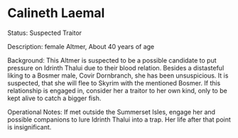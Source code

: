# Calineth Laemal

Status: Suspected Traitor

Description: female Altmer, About 40 years of age

Background: This Altmer is suspected to be a possible candidate to put pressure on Idrinth Thalui due to their blood relation. Besides a distasteful liking to a Bosmer male, Covir Dornbranch, she has been unsuspicious. It is suspected, that she will flee to Skyrim with the mentioned Bosmer. If this relationship is engaged in, consider her a traitor to her own kind, only to be kept alive to catch a bigger fish.

Operational Notes: If met outside the Summerset Isles, engage her and possible companions to lure Idrinth Thalui into a trap. Her life after that point is insignificant.
